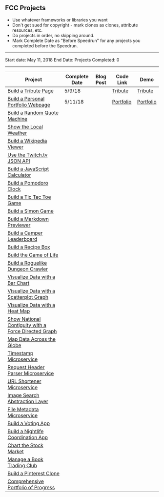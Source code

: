 ## FCC Projects

* Use whatever frameworks or libraries you want
* Don't get sued for copyright - mark clones as clones, attribute resources, etc.
* Do projects in order, no skipping around.
* Mark Complete Date as "Before Speedrun" for any projects you completed before the Speedrun.

---

Start date: May 11, 2018
End Date:
Projects Completed: 0

---

| Project                                                                                     | Complete Date | Blog Post | Code Link                                                                                                            | Demo                                                                                      |
| ------------------------------------------------------------------------------------------- | ------------- | --------- | -------------------------------------------------------------------------------------------------------------------- | ----------------------------------------------------------------------------------------- |
| [Build a Tribute Page](./frontend/tribute-page)                                             | 5/9/18        |           | [Tribute](https://github.com/lacyjpr/react-speedrun/blob/master/src/containers/Frontend/TributePage/TributePage.jsx) | [Tribute](https://lacyjpr.github.io/react-speedrun/#/Frontend/TributePage)                |
| [Build a Personal Portfolio Webpage](.frontend/portfolio)                                   | 5/11/18       |           | [Portfolio](https://github.com/lacyjpr/react-speedrun/tree/master/src/containers/Frontend/PersonalPortfolioWebpage)  | [Portfolio](https://lacyjpr.github.io/react-speedrun/#/Frontend/PersonalPortfolioWebpage) |
| [Build a Random Quote Machine](./fcc/frontend/random-quote-machine)                         |               |           |                                                                                                                      |                                                                                           |
| [Show the Local Weather](./fcc/frontend/local-weather)                                      |               |           |                                                                                                                      |                                                                                           |
| [Build a Wikipedia Viewer](./fcc/frontend/wikipedia-viewer)                                 |               |           |                                                                                                                      |                                                                                           |
| [Use the Twitch.tv JSON API](./fcc/frontend/twitch-client)                                  |               |           |                                                                                                                      |                                                                                           |
| [Build a JavaScript Calculator](./fcc/frontend/calculator)                                  |               |           |                                                                                                                      |                                                                                           |
| [Build a Pomodoro Clock](./fcc/frontend/pomodoro-clock)                                     |               |           |                                                                                                                      |                                                                                           |
| [Build a Tic Tac Toe Game](./fcc/frontend/tictactoe-game)                                   |               |           |                                                                                                                      |                                                                                           |
| [Build a Simon Game](./fcc/frontend/simon-game)                                             |               |           |                                                                                                                      |                                                                                           |
| [Build a Markdown Previewer](./fcc/data-vis/markdown-previewer)                             |               |           |                                                                                                                      |                                                                                           |
| [Build a Camper Leaderboard](./fcc/data-vis/camper-leaderboard)                             |               |           |                                                                                                                      |                                                                                           |
| [Build a Recipe Box](./fcc/data-vis/recipe-box)                                             |               |           |                                                                                                                      |                                                                                           |
| [Build the Game of Life](./fcc/data-vis/game-of-life)                                       |               |           |                                                                                                                      |                                                                                           |
| [Build a Roguelike Dungeon Crawler](./fcc/data-vis/dungeon-crawler)                         |               |           |                                                                                                                      |                                                                                           |
| [Visualize Data with a Bar Chart](./fcc/data-vis/bar-chart)                                 |               |           |                                                                                                                      |                                                                                           |
| [Visualize Data with a Scatterplot Graph](./fcc/data-vis/scatterplot-graph)                 |               |           |                                                                                                                      |                                                                                           |
| [Visualize Data with a Heat Map](./fcc/data-vis/heat-map)                                   |               |           |                                                                                                                      |                                                                                           |
| [Show National Contiguity with a Force Directed Graph](./fcc/data-vis/force-directed-graph) |               |           |                                                                                                                      |                                                                                           |
| [Map Data Across the Globe](./fcc/data-vis/data-across-globe)                               |               |           |                                                                                                                      |                                                                                           |
| [Timestamp Microservice](./fcc/backend/api-timestamp)                                       |               |           |                                                                                                                      |                                                                                           |
| [Request Header Parser Microservice](./fcc/backend/api-request-header)                      |               |           |                                                                                                                      |                                                                                           |
| [URL Shortener Microservice](./fcc/backend/api-url-shortener)                               |               |           |                                                                                                                      |                                                                                           |
| [Image Search Abstraction Layer](./fcc/backend/api-image-search)                            |               |           |                                                                                                                      |                                                                                           |
| [File Metadata Microservice](./fcc/backend/api-file-metadata)                               |               |           |                                                                                                                      |                                                                                           |
| [Build a Voting App](./fcc/backend/app-voting)                                              |               |           |                                                                                                                      |                                                                                           |
| [Build a Nightlife Coordination App](./fcc/backend/app-nightlife)                           |               |           |                                                                                                                      |                                                                                           |
| [Chart the Stock Market](./fcc/backend/app-stock-market)                                    |               |           |                                                                                                                      |                                                                                           |
| [Manage a Book Trading Club](./fcc/backend/app-book-trading)                                |               |           |                                                                                                                      |                                                                                           |
| [Build a Pinterest Clone](./fcc/backend/app-pinterest-clone)                                |               |           |                                                                                                                      |                                                                                           |
| [Comprehensive Portfolio of Progress](./fcc/portfolio)                                      |               |           |                                                                                                                      |                                                                                           |
